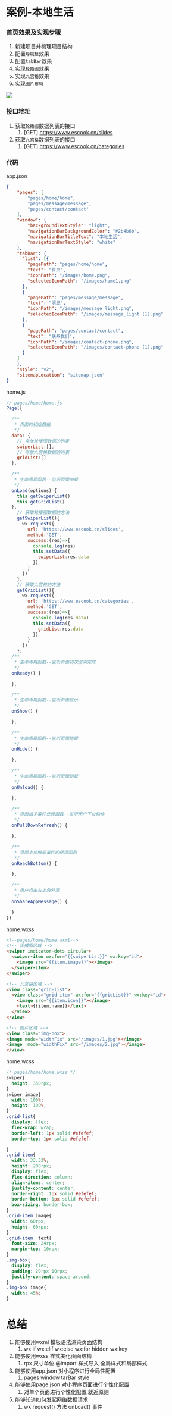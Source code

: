 # 案例-本地生活

### 首页效果及实现步骤

1. 新建项目并梳理项目结构
2. 配置`导航栏`效果
3. 配置`tabBar`效果
4. 实现`轮播图`效果
5. 实现`九宫格`效果
6. 实现`图片布局`

![](D:\学习\wanye\HTML\微信小程序\笔记\img\20-1.png)







### 接口地址

1. 获取`轮播图`数据列表的接口
   1. [GET] https://www.escook.cn/slides
2. 获取`九宫格`数据列表的接口
   1. [GET] https://www.escook.cn/categories





### 代码

app.json

```json
{
    "pages": [
        "pages/home/home",
        "pages/message/message",
        "pages/contact/contact"
    ],
    "window": {
        "backgroundTextStyle": "light",
        "navigationBarBackgroundColor": "#2b4b6b",
        "navigationBarTitleText": "本地生活",
        "navigationBarTextStyle": "white"
    },
    "tabBar": {
      "list": [{
        "pagePath": "pages/home/home",
        "text": "首页",
        "iconPath": "/images/home.png",
        "selectedIconPath": "/images/home1.png"
      },
      {
        "pagePath": "pages/message/message",
        "text": "消息",
        "iconPath": "/images/message_light.png",
        "selectedIconPath": "/images/message_light (1).png"
      },
      {
        "pagePath": "pages/contact/contact",
        "text": "联系我们",
        "iconPath": "/images/contact-phone.png",
        "selectedIconPath": "/images/contact-phone (1).png"
      }
    ]
    },
    "style": "v2",
    "sitemapLocation": "sitemap.json"
}
```



home.js

```js
// pages/home/home.js
Page({

  /**
   * 页面的初始数据
   */
  data: {
    // 存放轮播图数据的列表
    swiperList:[],
    // 存放九宫格数据的列表
    gridList:[]
  },

  /**
   * 生命周期函数--监听页面加载
   */
  onLoad(options) {
    this.getSwiperList()
    this.getGridList()
  },
    // 获取轮播图数据的方法
    getSwiperList(){
      wx.request({
        url: 'https://www.escook.cn/slides',
        method:'GET',
        success:(res)=>{
          console.log(res)
          this.setData({
            swiperList:res.data
          })
        }
      })
    },
    // 获取九宫格的方法
    getGridList(){
      wx.request({
        url: 'https://www.escook.cn/categories',
        method:'GET',
        success:(res)=>{
          console.log(res.data)
          this.setData({
            gridList:res.data
          })
        }
      })
    },
  /**
   * 生命周期函数--监听页面初次渲染完成
   */
  onReady() {

  },

  /**
   * 生命周期函数--监听页面显示
   */
  onShow() {

  },

  /**
   * 生命周期函数--监听页面隐藏
   */
  onHide() {

  },

  /**
   * 生命周期函数--监听页面卸载
   */
  onUnload() {

  },

  /**
   * 页面相关事件处理函数--监听用户下拉动作
   */
  onPullDownRefresh() {

  },

  /**
   * 页面上拉触底事件的处理函数
   */
  onReachBottom() {

  },

  /**
   * 用户点击右上角分享
   */
  onShareAppMessage() {

  }
})
```



home.wxss

```html
<!--pages/home/home.wxml-->
<!-- 轮播图区域 -->
<swiper indicator-dots circular>
  <swiper-item wx:for="{{swiperList}}" wx:key="id">
    <image src="{{item.image}}"></image>
  </swiper-item>
</swiper>

<!-- 九宫格区域 -->
<view class="grid-list">
  <view class="grid-item" wx:for="{{gridList}}" wx:key="id">
    <image src="{{item.icon}}"></image>
    <text>{{item.name}}</text>
  </view>
</view>

<!-- 图片区域 -->
<view class="img-box">
<image mode="widthFix" src="/images/1.jpg"></image>
<image  mode="widthFix" src="/images/2.jpg"></image>
</view>
```



home.wcss

```css
/* pages/home/home.wxss */
swiper{
  height: 350rpx;
}
swiper image{
  width: 100%;
  height: 100%;
}
.grid-list{
  display: flex;
  flex-wrap: wrap;
  border-left: 1px solid #efefef;
  border-top: 1px solid #efefef;

}
.grid-item{
  width: 33.33%;
  height: 200rpx;
  display: flex;
  flex-direction: column;
  align-items: center;
  justify-content: center;
  border-right: 1px solid #efefef;
  border-bottom: 1px solid #efefef;
  box-sizing: border-box;
}
.grid-item image{
  width: 60rpx;
  height: 60rpx;
}
.grid-item  text{
  font-size: 24rpx;
  margin-top: 10rpx;
}
.img-box{
  display: flex;
  padding: 20rpx 10rpx;
  justify-content: space-around;
}
.img-box image{
  width: 45%;
}
```







# 总结

1. 能够使用wxml 模板语法渲染页面结构
   1. wx:if wx:elif wx:else wx:for  hidden wx:key
2. 能够使用wxss 样式美化页面结构
   1. rpx 尺寸单位 @import 样式导入 全局样式和局部样式
3. 能够使用app.json 对小程序进行全局性配置
   1. pages window tarBar style
4. 能够使用page.json 对小程序页面进行个性化配置
   1. 对单个页面进行个性化配置,就近原则
5. 能够知道如何发起网络数据请求
   1. wx.request() 方法 onLoad() 事件